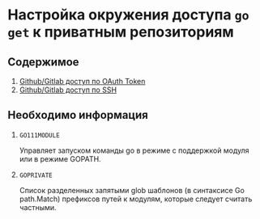 # Настройка окружения доступа `go get` к приватным репозиториям

## Содержимое

1. [Github/Gitlab доступ по OAuth Token](access_token.md)
2. [Github/Gitlab доступ по SSH](ssh.md)

## Необходимо информация

1. `GO111MODULE`

    Управляет запуском команды go в режиме с поддержкой модуля или в режиме GOPATH.

2. `GOPRIVATE`

    Список разделенных запятыми glob шаблонов (в синтаксисе Go path.Match) префиксов путей к модулям, которые следует считать частными.
